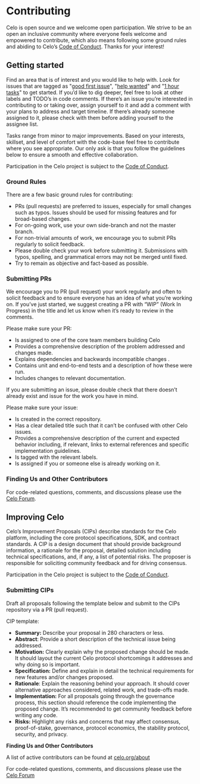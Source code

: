# Contributing

Celo is open source and we welcome open participation. We strive to be an open an inclusive community where everyone feels welcome and empowered to contribute, which also means following some ground rules and abiding to Celo’s [Code of Conduct](https://celo.org/code-of-conduct). Thanks for your interest!

## Getting started

Find an area that is of interest and you would like to help with. Look for issues that are tagged as "[good first issue](https://github.com/celo-org/celo-monorepo/issues?q=is%3Aopen+is%3Aissue+label%3A%22good+first+issue%22)", "[help wanted](https://github.com/celo-org/celo-monorepo/issues?utf8=%E2%9C%93&q=is%3Aopen+is%3Aissue+label%3A%22help+wanted%22)" and "[1 hour tasks](https://github.com/celo-org/celo-monorepo/issues?q=is%3Aopen+is%3Aissue+label%3A%221+hour+tasks%22)" to get started. If you’d like to dig deeper, feel free to look at other labels and TODO’s in code comments. If there’s an issue you’re interested in contributing to or taking over, assign yourself to it and add a comment with your plans to address and target timeline. If there’s already someone assigned to it, please check with them before adding yourself to the assignee list.

Tasks range from minor to major improvements. Based on your interests, skillset, and level of comfort with the code-base feel free to contribute where you see appropriate. Our only ask is that you follow the guidelines below to ensure a smooth and effective collaboration.

Participation in the Celo project is subject to the [Code of Conduct](https://celo.org/code-of-conduct).

### **Ground Rules**

There are a few basic ground rules for contributing:

* PRs \(pull requests\) are preferred to issues, especially for small changes such as typos. Issues should be used for missing features and for broad-based changes.
* For on-going work, use your own side-branch and not the master branch.
* For non-trivial amounts of work, we encourage you to submit PRs regularly to solicit feedback.
* Please double check your work before submitting it. Submissions with typos, spelling, and grammatical errors may not be merged until fixed.
* Try to remain as objective and fact-based as possible.

### **Submitting PRs**

We encourage you to PR \(pull request\) your work regularly and often to solicit feedback and to ensure everyone has an idea of what you’re working on. If you’ve just started, we suggest creating a PR with “WIP” \(Work In Progress\) in the title and let us know when it’s ready to review in the comments.

Please make sure your PR:

* Is assigned to one of the core team members building Celo
* Provides a comprehensive description of the problem addressed and changes made.
* Explains dependencies and backwards incompatible changes .
* Contains unit and end-to-end tests and a description of how these were run.
* Includes changes to relevant documentation.

If you are submitting an issue, please double check that there doesn’t already exist and issue for the work you have in mind.

Please make sure your issue:

* Is created in the correct repository.
* Has a clear detailed title such that it can’t be confused with other Celo issues.
* Provides a comprehensive description of the current and expected behavior including, if relevant, links to external references and specific implementation guidelines.
* Is tagged with the relevant labels.
* Is assigned if you or someone else is already working on it.

### **Finding Us and Other Contributors**

For code-related questions, comments, and discussions please use the [Celo Forum](https://forum.celo.org).

## Improving Celo

Celo’s Improvement Proposals \(CIPs\) describe standards for the Celo platform, including the core protocol specifications, SDK, and contract standards. A CIP is a design document that should provide background information, a rationale for the proposal, detailed solution including technical specifications, and, if any, a list of potential risks. The proposer is responsible for soliciting community feedback and for driving consensus.

Participation in the Celo project is subject to the [Code of Conduct](https://celo.org/code-of-conduct).

### **Submitting CIPs**

Draft all proposals following the template below and submit to the CIPs repository via a PR \(pull request\).

CIP template:

* **Summary:** Describe your proposal in 280 characters or less.
* **Abstract**: Provide a short description of the technical issue being addressed.
* **Motivation:** Clearly explain why the proposed change should be made. It should layout the current Celo protocol shortcomings it addresses and why doing so is important.
* **Specification:** Define and explain in detail the technical requirements for new features and/or changes proposed.
* **Rationale**: Explain the reasoning behind your approach. It should cover alternative approaches considered, related work, and trade-offs made.
* **Implementation:** For all proposals going through the governance process, this section should reference the code implementing the proposed change. It’s recommended to get community feedback before writing any code.
* **Risks:** Highlight any risks and concerns that may affect consensus, proof-of-stake, governance, protocol economics, the stability protocol, security, and privacy.

**Finding Us and Other Contributors**

A list of active contributors can be found at [celo.org/about](https://celo.org/about#contributors)

For code-related questions, comments, and discussions please use the [Celo Forum](https://forum.celo.org)

